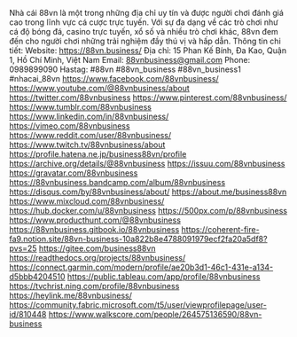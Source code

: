 Nhà cái 88vn là một trong những địa chỉ uy tín và được người chơi đánh giá cao trong lĩnh vực cá cược trực tuyến. Với sự đa dạng về các trò chơi như cá độ bóng đá, casino trực tuyến, xổ số và nhiều trò chơi khác, 88vn đem đến cho người chơi những trải nghiệm đầy thú vị và hấp dẫn. 
Thông tin chi tiết:
Website: https://88vn.business/
Địa chỉ: 15 Phan Kế Bính, Đa Kao, Quận 1, Hồ Chí Minh, Việt Nam
Email: 88vnbusiness@gmail.com
Phone: 0989899090
Hastag: #88vn #88vn_business #88vn_business1 #nhacai_88vn
https://www.facebook.com/88vnbusiness/ 
https://www.youtube.com/@88vnbusiness/about 
https://twitter.com/88vnbusiness 
https://www.pinterest.com/88vnbusiness/ 
https://www.tumblr.com/88vnbusiness  
https://www.linkedin.com/in/88vnbusiness/ 
https://vimeo.com/88vnbusiness 
https://www.reddit.com/user/88vnbusiness/ 
https://www.twitch.tv/88vnbusiness/about 
https://profile.hatena.ne.jp/business88vn/profile 
https://archive.org/details/@88vnbusiness 
https://issuu.com/88vnbusiness 
https://gravatar.com/88vnbusiness 
https://88vnbusiness.bandcamp.com/album/88vnbusiness 
https://disqus.com/by/88vnbusiness/about/ 
https://about.me/business88vn 
https://www.mixcloud.com/88vnbusiness/ 
https://hub.docker.com/u/88vnbusiness 
https://500px.com/p/88vnbusiness 
https://www.producthunt.com/@88vnbusiness 
https://88vnbusiness.gitbook.io/88vnbusiness 
https://coherent-fire-fa9.notion.site/88vn-business-10a822b8e4788091979ecf2fa20a5df8?pvs=25 
https://gitee.com/business88vn 
https://readthedocs.org/projects/88vnbusiness/ 
https://connect.garmin.com/modern/profile/ae20b3d1-46c1-431e-a134-d5bbb4204510 
https://public.tableau.com/app/profile/88vnbusiness 
https://tvchrist.ning.com/profile/88vnbusiness 
https://heylink.me/88vnbusiness/ 
https://community.fabric.microsoft.com/t5/user/viewprofilepage/user-id/810448 
https://www.walkscore.com/people/264575136590/88vn-business 
